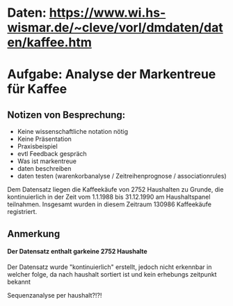 # Daten: https://www.wi.hs-wismar.de/~cleve/vorl/dmdaten/daten/kaffee.htm
# Aufgabe: Analyse der Markentreue für Kaffee

## Notizen von Besprechung:
- Keine wissenschaftliche notation nötig 
- Keine Präsentation 
- Praxisbeispiel 
- evtl Feedback gespräch 
- Was ist markentreue 
- daten beschreiben 
- daten testen (warenkorbanalyse / Zeitreihenprognose / associationrules) 

Dem Datensatz liegen die Kaffeekäufe von 2752 Haushalten zu Grunde,
die kontinuierlich in der Zeit vom 1.1.1988 bis 31.12.1990 am Haushaltspanel teilnahmen.
Insgesamt wurden in diesem Zeitraum 130986 Kaffeekäufe registriert.

## Anmerkung
#### Der Datensatz enthalt garkeine 2752 Haushalte
Der Datensatz wurde "kontinuierlich" erstellt, 
jedoch nicht erkennbar in welcher folge, da nach haushalt sortiert ist
und kein erhebungs zeitpunkt bekannt

Sequenzanalyse per haushalt?!?!



